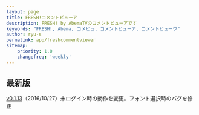 ```yaml
---
layout: page
title: FRESH!コメントビューア
description: FRESH! by AbemaTVのコメントビューアです
keywords: "FRESH!, Abema, コメビュ, コメントビューア, コメントビューワ"
author: ryu-s
permalink: app/freshcommentviewer
sitemap:
    priority: 1.0
    changefreq: 'weekly'	
---
```



## 最新版
[v0.1.13](https://github.com/ryu-s/AbemaFreshCommentViewer/releases/download/v0.1.13/AbemaFreshCommentViewer_v0.1.13.zip)（2016/10/27）未ログイン時の動作を変更。フォント選択時のバグを修正  

